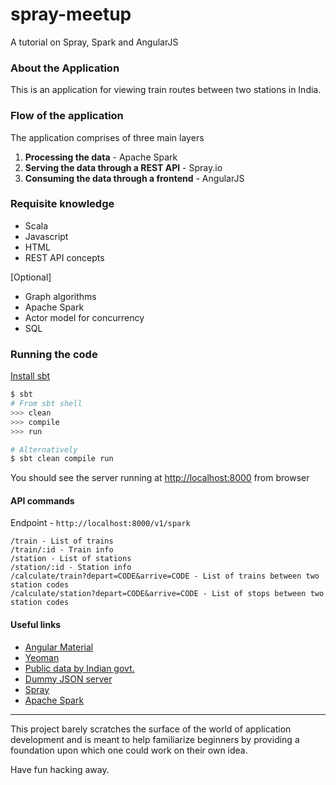 # spray-meetup
A tutorial on Spray, Spark and AngularJS

### About the Application
This is an application for viewing train routes between two stations in India.

### Flow of the application
The application comprises of three main layers
1. **Processing the data** - Apache Spark
2. **Serving the data through a REST API** - Spray.io
3. **Consuming the data through a frontend** - AngularJS

### Requisite knowledge
+ Scala
+ Javascript
+ HTML
+ REST API concepts

[Optional]
+ Graph algorithms
+ Apache Spark
+ Actor model for concurrency
+ SQL

### Running the code
[Install sbt](http://www.scala-sbt.org)
```bash
$ sbt
# From sbt shell
>>> clean
>>> compile
>>> run

# Alternatively
$ sbt clean compile run
```

You should see the server running at [http://localhost:8000](http://localhost:8000/#/) from browser

#### API commands
Endpoint - `http://localhost:8000/v1/spark`
```
/train - List of trains
/train/:id - Train info
/station - List of stations
/station/:id - Station info
/calculate/train?depart=CODE&arrive=CODE - List of trains between two station codes
/calculate/station?depart=CODE&arrive=CODE - List of stops between two station codes
```

#### Useful links
+ [Angular Material](https://material.angularjs.org/latest/)
+ [Yeoman](http://yeoman.io)
+ [Public data by Indian govt.](https://data.gov.in)
+ [Dummy JSON server](https://github.com/typicode/json-server)
+ [Spray](http://spray.io)
+ [Apache Spark](http://spark.apache.org)

---

This project barely scratches the surface of the world of application development and is meant to help familiarize beginners by providing a foundation upon which one could work on their own idea.

Have fun hacking away. 

